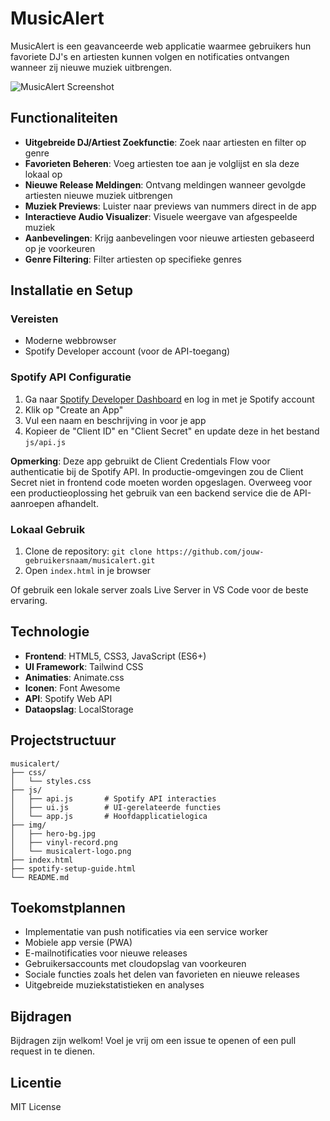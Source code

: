 # MusicAlert

MusicAlert is een geavanceerde web applicatie waarmee gebruikers hun favoriete DJ's en artiesten kunnen volgen en notificaties ontvangen wanneer zij nieuwe muziek uitbrengen.

![MusicAlert Screenshot](img/screenshot.png)

## Functionaliteiten

- **Uitgebreide DJ/Artiest Zoekfunctie**: Zoek naar artiesten en filter op genre
- **Favorieten Beheren**: Voeg artiesten toe aan je volglijst en sla deze lokaal op
- **Nieuwe Release Meldingen**: Ontvang meldingen wanneer gevolgde artiesten nieuwe muziek uitbrengen
- **Muziek Previews**: Luister naar previews van nummers direct in de app
- **Interactieve Audio Visualizer**: Visuele weergave van afgespeelde muziek
- **Aanbevelingen**: Krijg aanbevelingen voor nieuwe artiesten gebaseerd op je voorkeuren
- **Genre Filtering**: Filter artiesten op specifieke genres

## Installatie en Setup

### Vereisten
- Moderne webbrowser
- Spotify Developer account (voor de API-toegang)

### Spotify API Configuratie

1. Ga naar [Spotify Developer Dashboard](https://developer.spotify.com/dashboard) en log in met je Spotify account
2. Klik op "Create an App"
3. Vul een naam en beschrijving in voor je app
4. Kopieer de "Client ID" en "Client Secret" en update deze in het bestand `js/api.js`

**Opmerking**: Deze app gebruikt de Client Credentials Flow voor authenticatie bij de Spotify API. In productie-omgevingen zou de Client Secret niet in frontend code moeten worden opgeslagen. Overweeg voor een productieoplossing het gebruik van een backend service die de API-aanroepen afhandelt.

### Lokaal Gebruik

1. Clone de repository: `git clone https://github.com/jouw-gebruikersnaam/musicalert.git`
2. Open `index.html` in je browser

Of gebruik een lokale server zoals Live Server in VS Code voor de beste ervaring.

## Technologie

- **Frontend**: HTML5, CSS3, JavaScript (ES6+)
- **UI Framework**: Tailwind CSS
- **Animaties**: Animate.css
- **Iconen**: Font Awesome
- **API**: Spotify Web API
- **Dataopslag**: LocalStorage

## Projectstructuur

```
musicalert/
├── css/
│   └── styles.css
├── js/
│   ├── api.js       # Spotify API interacties
│   ├── ui.js        # UI-gerelateerde functies
│   └── app.js       # Hoofdapplicatielogica
├── img/
│   ├── hero-bg.jpg
│   ├── vinyl-record.png
│   └── musicalert-logo.png
├── index.html
├── spotify-setup-guide.html
└── README.md
```

## Toekomstplannen

- Implementatie van push notificaties via een service worker
- Mobiele app versie (PWA)
- E-mailnotificaties voor nieuwe releases
- Gebruikersaccounts met cloudopslag van voorkeuren
- Sociale functies zoals het delen van favorieten en nieuwe releases
- Uitgebreide muziekstatistieken en analyses

## Bijdragen

Bijdragen zijn welkom! Voel je vrij om een issue te openen of een pull request in te dienen.

## Licentie

MIT License
